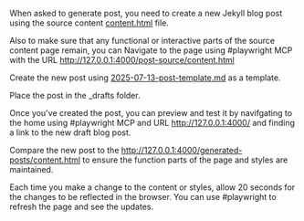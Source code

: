 When asked to generate post, you need to create a new Jekyll blog post using the source content [content.html](../../docs/post-source/content.html) file.

Also to make sure that any functional or interactive parts of the source content page remain, you can Navigate to the page using #playwright MCP with the URL http://127.0.0.1:4000/post-source/content.html

Create the new post using [2025-07-13-post-template.md](../../docs/_drafts/2025-07-13-post-template.md) as a template.

Place the post in the _drafts folder.

Once you've created the post, you can preview and test it by navifgating to the home using #playwright MCP and URL http://127.0.0.1:4000/ and finding a link to the new draft blog post.

Compare the new post to the http://127.0.0.1:4000/generated-posts/content.html to ensure the function parts of the page and styles are maintained.

Each time you make a change to the content or styles, allow 20 seconds for the changes to be reflected in the browser. You can use #playwright to refresh the page and see the updates.